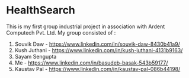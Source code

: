 # HealthSearch

This is my first group industrial project in association with Ardent Computech Pvt. Ltd.
My group consisted of :
1) Souvik Daw - https://www.linkedin.com/in/souvik-daw-8430b41a9/
2) Kush Juthani - https://www.linkedin.com/in/kush-juthani-4131b9163/
3) Sayam Sengupta
4) Me - https://www.linkedin.com/in/basudeb-basak-543b59177/
5) Kaustav Pal - https://www.linkedin.com/in/kaustav-pal-086b44198/
